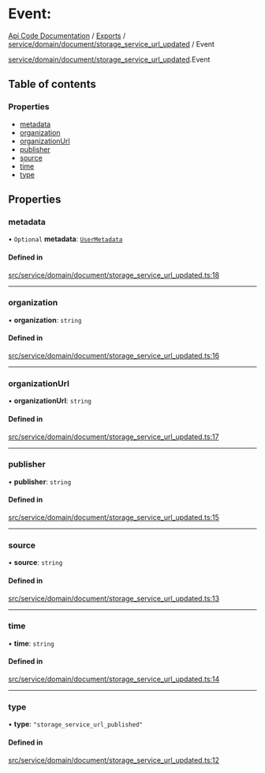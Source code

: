 # Event: 
 
[Api Code Documentation](../README.md) / [Exports](../modules.md) / [service/domain/document/storage\_service\_url\_updated](../modules/service_domain_document_storage_service_url_updated.md) / Event

[service/domain/document/storage\_service\_url\_updated](../modules/service_domain_document_storage_service_url_updated.md).Event

## Table of contents

### Properties

- [metadata](service_domain_document_storage_service_url_updated.Event.md#metadata)
- [organization](service_domain_document_storage_service_url_updated.Event.md#organization)
- [organizationUrl](service_domain_document_storage_service_url_updated.Event.md#organizationurl)
- [publisher](service_domain_document_storage_service_url_updated.Event.md#publisher)
- [source](service_domain_document_storage_service_url_updated.Event.md#source)
- [time](service_domain_document_storage_service_url_updated.Event.md#time)
- [type](service_domain_document_storage_service_url_updated.Event.md#type)

## Properties

### metadata

• `Optional` **metadata**: [`UserMetadata`](../modules/service_domain_metadata.md#usermetadata)

#### Defined in

[src/service/domain/document/storage_service_url_updated.ts:18](https://github.com/openkfw/TruBudget/blob/90402cb/api/src/service/domain/document/storage_service_url_updated.ts#L18)

___

### organization

• **organization**: `string`

#### Defined in

[src/service/domain/document/storage_service_url_updated.ts:16](https://github.com/openkfw/TruBudget/blob/90402cb/api/src/service/domain/document/storage_service_url_updated.ts#L16)

___

### organizationUrl

• **organizationUrl**: `string`

#### Defined in

[src/service/domain/document/storage_service_url_updated.ts:17](https://github.com/openkfw/TruBudget/blob/90402cb/api/src/service/domain/document/storage_service_url_updated.ts#L17)

___

### publisher

• **publisher**: `string`

#### Defined in

[src/service/domain/document/storage_service_url_updated.ts:15](https://github.com/openkfw/TruBudget/blob/90402cb/api/src/service/domain/document/storage_service_url_updated.ts#L15)

___

### source

• **source**: `string`

#### Defined in

[src/service/domain/document/storage_service_url_updated.ts:13](https://github.com/openkfw/TruBudget/blob/90402cb/api/src/service/domain/document/storage_service_url_updated.ts#L13)

___

### time

• **time**: `string`

#### Defined in

[src/service/domain/document/storage_service_url_updated.ts:14](https://github.com/openkfw/TruBudget/blob/90402cb/api/src/service/domain/document/storage_service_url_updated.ts#L14)

___

### type

• **type**: ``"storage_service_url_published"``

#### Defined in

[src/service/domain/document/storage_service_url_updated.ts:12](https://github.com/openkfw/TruBudget/blob/90402cb/api/src/service/domain/document/storage_service_url_updated.ts#L12)

